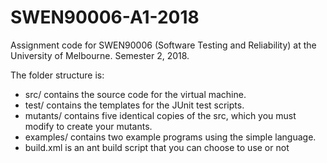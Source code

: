 # SWEN90006-A1-2018

Assignment code for SWEN90006 (Software Testing and Reliability) at the University of Melbourne. Semester 2, 2018.

The folder structure is:

- src/ contains the source code for the virtual machine.
- test/ contains the templates for the JUnit test scripts.
- mutants/ contains five identical copies of the src, which you must modify to create your mutants.
- examples/ contains two example programs using the simple language.
- build.xml is an ant build script that you can choose to use or not
